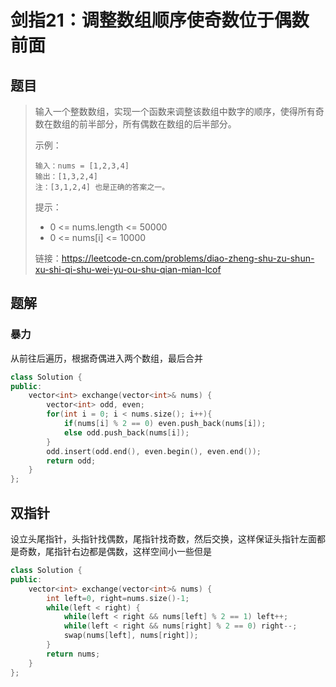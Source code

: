 # 剑指21：调整数组顺序使奇数位于偶数前面

## 题目

> 输入一个整数数组，实现一个函数来调整该数组中数字的顺序，使得所有奇数在数组的前半部分，所有偶数在数组的后半部分。
>
>  
>
> 示例：
>
> ```
> 输入：nums = [1,2,3,4]
> 输出：[1,3,2,4] 
> 注：[3,1,2,4] 也是正确的答案之一。
> ```
>
> 
>
>
> 提示：
>
> - 0 <= nums.length <= 50000
> - 0 <= nums[i] <= 10000
>
> 
>
> 链接：https://leetcode-cn.com/problems/diao-zheng-shu-zu-shun-xu-shi-qi-shu-wei-yu-ou-shu-qian-mian-lcof

## 题解

### 暴力

从前往后遍历，根据奇偶进入两个数组，最后合并

```c++
class Solution {
public:
    vector<int> exchange(vector<int>& nums) {
        vector<int> odd, even;
        for(int i = 0; i < nums.size(); i++){
            if(nums[i] % 2 == 0) even.push_back(nums[i]);
            else odd.push_back(nums[i]);
        }
        odd.insert(odd.end(), even.begin(), even.end());
        return odd;
    }
};
```

## 双指针

设立头尾指针，头指针找偶数，尾指针找奇数，然后交换，这样保证头指针左面都是奇数，尾指针右边都是偶数，这样空间小一些但是

```c++
class Solution {
public:
    vector<int> exchange(vector<int>& nums) {
        int left=0, right=nums.size()-1;
        while(left < right) {
            while(left < right && nums[left] % 2 == 1) left++;
            while(left < right && nums[right] % 2 == 0) right--;
            swap(nums[left], nums[right]);
        }
        return nums;
    }
};
```

